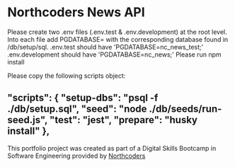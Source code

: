 # Northcoders News API

Please create two .env files (.env.test & .env.development) at the root level. Into each file add PGDATABASE= with the corresponding database found in /db/setup/sql. 
.env.test should have 'PGDATABASE=nc_news_test;'
.env.development should have 'PGDATABASE=nc_news;'
Please run npm install

Please copy the following scripts object:

  "scripts": {
    "setup-dbs": "psql -f ./db/setup.sql",
    "seed": "node ./db/seeds/run-seed.js",
    "test": "jest",
    "prepare": "husky install"
  },
--- 

This portfolio project was created as part of a Digital Skills Bootcamp in Software Engineering provided by [Northcoders](https://northcoders.com/)
